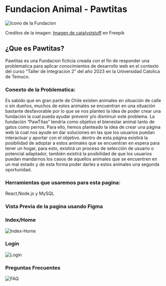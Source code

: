 # Fundacion Animal - Pawtitas


![Icono de la Fundacion](https://i.imgur.com/SXlGvvS.png)

Creditos de la imagen: <a href="https://www.freepik.es/vector-gratis/lindo-shiba-inu-sonriendo-dibujos-animados-vector-icono-ilustracion-animal-naturaleza-icono-concepto-aislado-premium_25172325.htm">Imagen de catalyststuff</a> en Freepik

## ¿Que es Pawtitas?

Pawtitas es una Fundacion ficticia creada con el fin de responder una problematica para aplicar conocimientos de desarrollo web en el contexto del curso "Taller de Integracion 2" del año 2023 en la Universidad Catolica de Temuco. 

### Conexto de la Problematica:

Es sabido que en gran parte de Chile existen animales en situación de calle o sin dueños, muchos de estos animales se encuentran en una situación bastante desfavorable por lo que se nos planteó la idea de poder crear una fundación la cual pueda ayudar prevenir y/o disminuir este problema. La fundación “PawTitas” tendría como objetivo el bienestar animal tanto de gatos como perros. Para ello, hemos planteado la idea de crear una página web la cual nos ayude en dar soluciones en las que los usuarios puedan interactuar y aportar con el objetivo. dentro de esta página existirá la posibilidad de adoptar a estos animales que se encuentran en espera para tener un hogar, para esto, existirá un proceso de selección de usuario o potencial adaptador, también existirá la posibilidad de que los usuarios puedan mandarnos los casos de aquellos animales que se encuentren en un mal estado y de esta forma poder darles a estos animales una segunda oportunidad. 


### Herramientas que usaremos para esta pagina:

React,Node.js y MySQL

### Vista Previa de la pagina usando Figma
### Index/Home
![Index-Home](https://i.imgur.com/2Dzurzr.png)
### Login
![Login](https://i.imgur.com/F5PEVet.png)
### Preguntas Frecuentes
![FAQ](https://i.imgur.com/6ZSLIOO.png)

